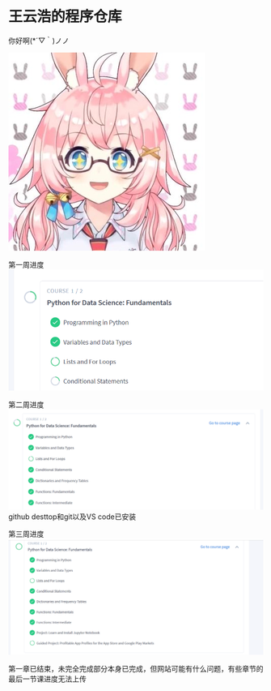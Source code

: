 
# 王云浩的程序仓库


你好啊(*´▽｀)ノノ

![](https://github.com/ophwsjtu18/ohw19f/blob/master/student/ayana_nana%20gachi/QQ%E5%9B%BE%E7%89%8720191009134051.jpg)

第一周进度
![](https://github.com/ophwsjtu18/ohw19f/blob/master/student/ayana_nana%20gachi/QQ%E6%88%AA%E5%9B%BE20191016175844.png)

第二周进度
![](https://github.com/ophwsjtu18/ohw19f/blob/master/student/ayana_nana%20gachi/QQ%E6%88%AA%E5%9B%BE20191023175639.png)
github desttop和git以及VS code已安装

第三周进度
![](https://github.com/ophwsjtu18/ohw19f/blob/master/student/ayana_nana%20gachi/QQ%E6%88%AA%E5%9B%BE20191030193240.png)

第一章已结束，未完全完成部分本身已完成，但网站可能有什么问题，有些章节的最后一节课进度无法上传
